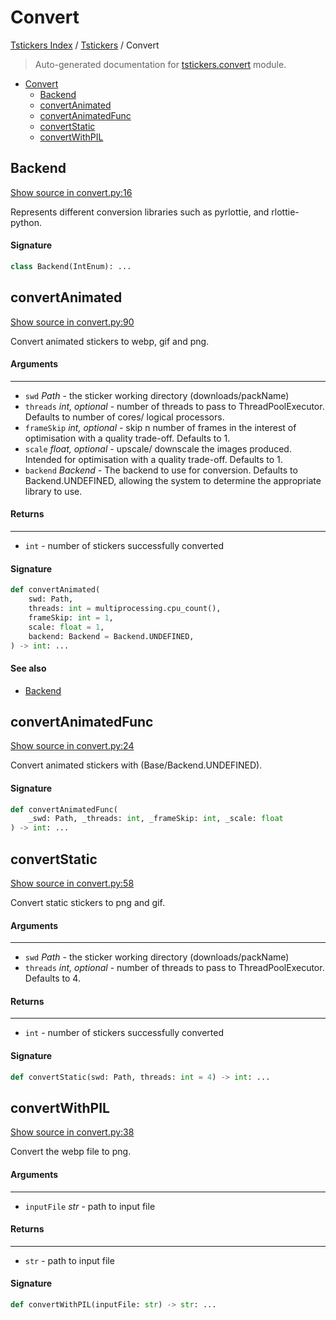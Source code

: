 # Convert

[Tstickers Index](../README.md#tstickers-index) / [Tstickers](./index.md#tstickers) / Convert

> Auto-generated documentation for [tstickers.convert](../../../tstickers/convert.py) module.

- [Convert](#convert)
  - [Backend](#backend)
  - [convertAnimated](#convertanimated)
  - [convertAnimatedFunc](#convertanimatedfunc)
  - [convertStatic](#convertstatic)
  - [convertWithPIL](#convertwithpil)

## Backend

[Show source in convert.py:16](../../../tstickers/convert.py#L16)

Represents different conversion libraries such as pyrlottie, and rlottie-python.

#### Signature

```python
class Backend(IntEnum): ...
```



## convertAnimated

[Show source in convert.py:90](../../../tstickers/convert.py#L90)

Convert animated stickers to webp, gif and png.

#### Arguments

----
 - `swd` *Path* - the sticker working directory (downloads/packName)
 - `threads` *int, optional* - number of threads to pass to ThreadPoolExecutor. Defaults
  to number of cores/ logical processors.
 - `frameSkip` *int, optional* - skip n number of frames in the interest of
 optimisation with a quality trade-off. Defaults to 1.
 - `scale` *float, optional* - upscale/ downscale the images produced. Intended
 for optimisation with a quality trade-off. Defaults to 1.
 - `backend` *Backend* - The backend to use for conversion. Defaults to Backend.UNDEFINED,
allowing the system to determine the appropriate library to use.

#### Returns

-------
 - `int` - number of stickers successfully converted

#### Signature

```python
def convertAnimated(
    swd: Path,
    threads: int = multiprocessing.cpu_count(),
    frameSkip: int = 1,
    scale: float = 1,
    backend: Backend = Backend.UNDEFINED,
) -> int: ...
```

#### See also

- [Backend](#backend)



## convertAnimatedFunc

[Show source in convert.py:24](../../../tstickers/convert.py#L24)

Convert animated stickers with (Base/Backend.UNDEFINED).

#### Signature

```python
def convertAnimatedFunc(
    _swd: Path, _threads: int, _frameSkip: int, _scale: float
) -> int: ...
```



## convertStatic

[Show source in convert.py:58](../../../tstickers/convert.py#L58)

Convert static stickers to png and gif.

#### Arguments

----
 - `swd` *Path* - the sticker working directory (downloads/packName)
 - `threads` *int, optional* - number of threads to pass to ThreadPoolExecutor. Defaults to 4.

#### Returns

-------
 - `int` - number of stickers successfully converted

#### Signature

```python
def convertStatic(swd: Path, threads: int = 4) -> int: ...
```



## convertWithPIL

[Show source in convert.py:38](../../../tstickers/convert.py#L38)

Convert the webp file to png.

#### Arguments

----
 - `inputFile` *str* - path to input file

#### Returns

-------
 - `str` - path to input file

#### Signature

```python
def convertWithPIL(inputFile: str) -> str: ...
```